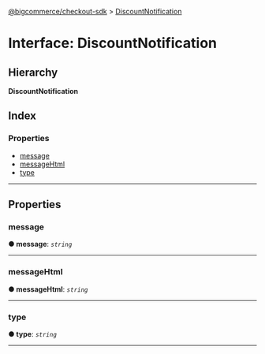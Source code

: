 [@bigcommerce/checkout-sdk](../README.md) > [DiscountNotification](../interfaces/discountnotification.md)

# Interface: DiscountNotification

## Hierarchy

**DiscountNotification**

## Index

### Properties

* [message](discountnotification.md#message)
* [messageHtml](discountnotification.md#messagehtml)
* [type](discountnotification.md#type)

---

## Properties

<a id="message"></a>

###  message

**● message**: *`string`*

___
<a id="messagehtml"></a>

###  messageHtml

**● messageHtml**: *`string`*

___
<a id="type"></a>

###  type

**● type**: *`string`*

___

